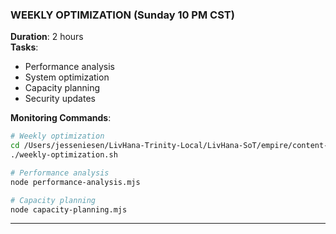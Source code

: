 ### WEEKLY OPTIMIZATION (Sunday 10 PM CST)
**Duration**: 2 hours  
**Tasks**:
- Performance analysis
- System optimization
- Capacity planning
- Security updates

**Monitoring Commands**:
```bash
# Weekly optimization
cd /Users/jesseniesen/LivHana-Trinity-Local/LivHana-SoT/empire/content-engine
./weekly-optimization.sh

# Performance analysis
node performance-analysis.mjs

# Capacity planning
node capacity-planning.mjs
```

---

